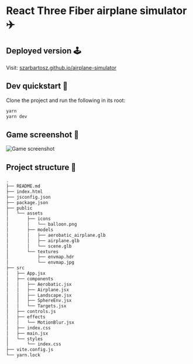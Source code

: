 # React Three Fiber airplane simulator :airplane:

## Deployed version :joystick:

Visit: [szarbartosz.github.io/airplane-simulator](https://szarbartosz.github.io/airplane-simulator/)

## Dev quickstart :rocket:

Clone the project and run the following in its root:

```bash
yarn
yarn dev
```

## Game screenshot :high_brightness:

![Game screenshot](public/assets/images/game_showcase.png)

## Project structure :deciduous_tree:

```bash
.
├── README.md
├── index.html
├── jsconfig.json
├── package.json
├── public
│   └── assets
│       ├── icons
│       │   └── balloon.png
│       ├── models
│       │   ├── aerobatic_airplane.glb
│       │   ├── airplane.glb
│       │   └── scene.glb
│       └── textures
│           ├── envmap.hdr
│           └── envmap.jpg
├── src
│   ├── App.jsx
│   ├── components
│   │   ├── Aerobatic.jsx
│   │   ├── Airplane.jsx
│   │   ├── Landscape.jsx
│   │   ├── SphereEnv.jsx
│   │   └── Targets.jsx
│   ├── controls.js
│   ├── effects
│   │   └── MotionBlur.jsx
│   ├── index.css
│   ├── main.jsx
│   └── styles
│       └── index.css
├── vite.config.js
└── yarn.lock
```
